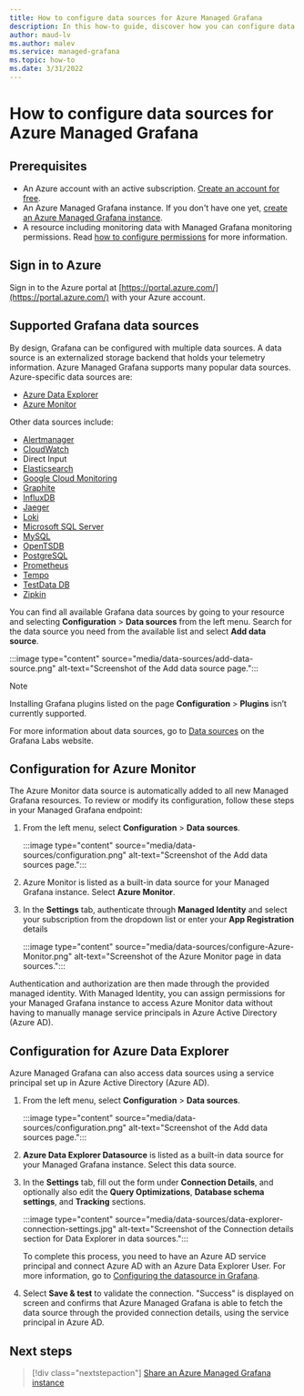 ```yaml
---
title: How to configure data sources for Azure Managed Grafana
description: In this how-to guide, discover how you can configure data sources for Azure Managed Grafana using Managed Identity.
author: maud-lv 
ms.author: malev 
ms.service: managed-grafana 
ms.topic: how-to
ms.date: 3/31/2022 
---
```


# How to configure data sources for Azure Managed Grafana

## Prerequisites

- An Azure account with an active subscription. [Create an account for free](https://azure.microsoft.com/free).
- An Azure Managed Grafana instance. If you don't have one yet, [create an Azure Managed Grafana instance](./how-to-permissions.md).
- A resource including monitoring data with  Managed Grafana monitoring permissions. Read [how to configure permissions](how-to-permissions.md) for more information.

## Sign in to Azure

Sign in to the Azure portal at [https://portal.azure.com/](https://portal.azure.com/) with your Azure account.

## Supported Grafana data sources

By design, Grafana can be configured with multiple data sources. A data source is an externalized storage backend that holds your telemetry information. Azure Managed Grafana supports many popular data sources. Azure-specific data sources are:

- [Azure Data Explorer](https://github.com/grafana/azure-data-explorer-datasource?utm_source=grafana_add_ds)
- [Azure Monitor](https://grafana.com/docs/grafana/latest/datasources/azuremonitor/)

Other data sources include:

- [Alertmanager](https://grafana.com/docs/grafana/latest/datasources/alertmanager/)
- [CloudWatch](https://grafana.com/docs/grafana/latest/datasources/aws-cloudwatch/)
- Direct Input
- [Elasticsearch](https://grafana.com/docs/grafana/latest/datasources/elasticsearch/)
- [Google Cloud Monitoring](https://grafana.com/docs/grafana/latest/datasources/google-cloud-monitoring/)
- [Graphite](https://grafana.com/docs/grafana/latest/datasources/graphite/)
- [InfluxDB](https://grafana.com/docs/grafana/latest/datasources/influxdb/)
- [Jaeger](https://grafana.com/docs/grafana/latest/datasources/jaeger/)
- [Loki](https://grafana.com/docs/grafana/latest/datasources/loki/)
- [Microsoft SQL Server](https://grafana.com/docs/grafana/latest/datasources/mssql/)
- [MySQL](https://grafana.com/docs/grafana/latest/datasources/mysql/)
- [OpenTSDB](https://grafana.com/docs/grafana/latest/datasources/opentsdb/)
- [PostgreSQL](https://grafana.com/docs/grafana/latest/datasources/postgres/)
- [Prometheus](https://grafana.com/docs/grafana/latest/datasources/prometheus/)
- [Tempo](https://grafana.com/docs/grafana/latest/datasources/tempo/)
- [TestData DB](https://grafana.com/docs/grafana/latest/datasources/testdata/)
- [Zipkin](https://grafana.com/docs/grafana/latest/datasources/zipkin/)

You can find all available Grafana data sources by going to your resource and selecting **Configuration** > **Data sources** from the left menu. Search for the data source you need from the available list and select **Add data source**.

   :::image type="content" source="media/data-sources/add-data-source.png" alt-text="Screenshot of the Add data source page.":::

> [!NOTE]
> Installing Grafana plugins listed on the page **Configuration** > **Plugins** isn’t currently supported.

For more information about data sources, go to [Data sources](https://grafana.com/docs/grafana/latest/datasources/) on the Grafana Labs website.

## Configuration for Azure Monitor

The Azure Monitor data source is automatically added to all new Managed Grafana resources. To review or modify its configuration, follow these steps in your Managed Grafana endpoint:

1. From the left menu, select **Configuration** > **Data sources**.

   :::image type="content" source="media/data-sources/configuration.png" alt-text="Screenshot of the Add data sources page.":::

1. Azure Monitor is listed as a built-in data source for your Managed Grafana instance. Select **Azure Monitor**.
1. In the **Settings** tab, authenticate through **Managed Identity** and select your subscription from the dropdown list or enter your **App Registration** details

   :::image type="content" source="media/data-sources/configure-Azure-Monitor.png" alt-text="Screenshot of the Azure Monitor page in data sources.":::

Authentication and authorization are then made through the provided managed identity. With Managed Identity, you can assign permissions for your Managed Grafana instance to access Azure Monitor data without having to manually manage service principals in Azure Active Directory (Azure AD).

## Configuration for Azure Data Explorer

Azure Managed Grafana can also access data sources using a service principal set up in Azure Active Directory (Azure AD).

1. From the left menu, select **Configuration** > **Data sources**.

   :::image type="content" source="media/data-sources/configuration.png" alt-text="Screenshot of the Add data sources page.":::

1. **Azure Data Explorer Datasource** is listed as a built-in data source for your Managed Grafana instance. Select this data source.
1. In the **Settings** tab, fill out the form under **Connection Details**,  and optionally also edit the **Query Optimizations**, **Database schema settings**, and **Tracking** sections.

   :::image type="content" source="media/data-sources/data-explorer-connection-settings.jpg" alt-text="Screenshot of the Connection details section for Data Explorer in data sources.":::

   To complete this process, you need to have an Azure AD service principal and connect Azure AD with an Azure Data Explorer User. For more information, go to [Configuring the datasource in Grafana](https://github.com/grafana/azure-data-explorer-datasource#configuring-the-datasource-in-grafana).

1. Select **Save & test** to validate the connection. "Success" is displayed on screen and confirms that Azure Managed Grafana is able to fetch the data source through the provided connection details, using the service principal in Azure AD.

## Next steps

> [!div class="nextstepaction"]
> [Share an Azure Managed Grafana instance](./how-to-share-grafana-workspace.md)
